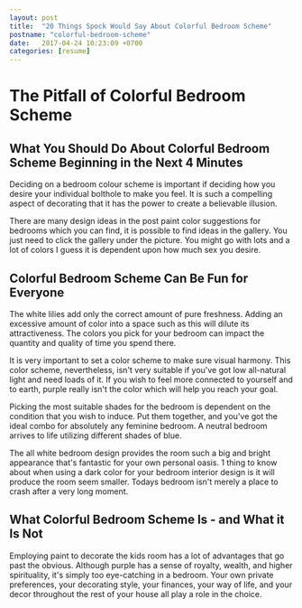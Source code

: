 ```yaml
---
layout: post
title:  "20 Things Spock Would Say About Colorful Bedroom Scheme"
postname: "colorful-bedroom-scheme"
date:   2017-04-24 10:23:09 +0700
categories: [resume]
---
```

 The Pitfall of Colorful Bedroom Scheme 
========================================

What You Should Do About Colorful Bedroom Scheme Beginning in the Next 4 Minutes 
---------------------------------------------------------------------------------

Deciding on a bedroom colour scheme is important if deciding how you desire your individual bolthole to make you feel. It is such a compelling aspect of decorating that it has the power to create a believable illusion.

There are many design ideas in the post paint color suggestions for bedrooms which you can find, it is possible to find ideas in the gallery. You just need to click the gallery under the picture. You might go with lots and a lot of colors I guess it is dependent upon how much sex you desire.

 Colorful Bedroom Scheme Can Be Fun for Everyone
------------------------------------------------

The white lilies add only the correct amount of pure freshness. Adding an excessive amount of color into a space such as this will dilute its attractiveness. The colors you pick for your bedroom can impact the quantity and quality of time you spend there.

It is very important to set a color scheme to make sure visual harmony. This color scheme, nevertheless, isn't very suitable if you've got low all-natural light and need loads of it. If you wish to feel more connected to yourself and to earth, purple really isn't the color which will help you reach your goal.

Picking the most suitable shades for the bedroom is dependent on the condition that you wish to induce. Put them together, and you've got the ideal combo for absolutely any feminine bedroom. A neutral bedroom arrives to life utilizing different shades of blue.

The all white bedroom design provides the room such a big and bright appearance that's fantastic for your own personal oasis. 1 thing to know about when using a dark color for your bedroom interior design is it will produce the room seem smaller. Todays bedroom isn't merely a place to crash after a very long moment.

 What Colorful Bedroom Scheme Is - and What it Is Not 
------------------------------------------------------

Employing paint to decorate the kids room has a lot of advantages that go past the obvious. Although purple has a sense of royalty, wealth, and higher spirituality, it's simply too eye-catching in a bedroom. Your own private preferences, your decorating style, your finances, your way of life, and your decor throughout the rest of your house all play a role in the choice.
